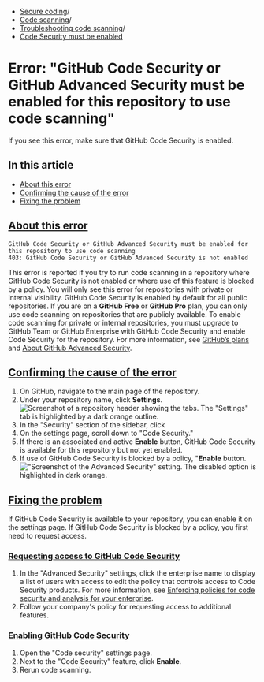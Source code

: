   * [Secure coding](https://docs.github.com/en/code-security "Secure coding")/
  * [Code scanning](https://docs.github.com/en/code-security/code-scanning "Code scanning")/
  * [Troubleshooting code scanning](https://docs.github.com/en/code-security/code-scanning/troubleshooting-code-scanning "Troubleshooting code scanning")/
  * [Code Security must be enabled](https://docs.github.com/en/code-security/code-scanning/troubleshooting-code-scanning/advanced-security-must-be-enabled "Code Security must be enabled")


# Error: "GitHub Code Security or GitHub Advanced Security must be enabled for this repository to use code scanning"
If you see this error, make sure that GitHub Code Security is enabled.
## In this article
  * [About this error](https://docs.github.com/en/code-security/code-scanning/troubleshooting-code-scanning/advanced-security-must-be-enabled#about-this-error)
  * [Confirming the cause of the error](https://docs.github.com/en/code-security/code-scanning/troubleshooting-code-scanning/advanced-security-must-be-enabled#confirming-the-cause-of-the-error)
  * [Fixing the problem](https://docs.github.com/en/code-security/code-scanning/troubleshooting-code-scanning/advanced-security-must-be-enabled#fixing-the-problem)


## [About this error](https://docs.github.com/en/code-security/code-scanning/troubleshooting-code-scanning/advanced-security-must-be-enabled#about-this-error)
```
GitHub Code Security or GitHub Advanced Security must be enabled for this repository to use code scanning
403: GitHub Code Security or GitHub Advanced Security is not enabled

```

This error is reported if you try to run code scanning in a repository where GitHub Code Security is not enabled or where use of this feature is blocked by a policy.
You will only see this error for repositories with private or internal visibility. GitHub Code Security is enabled by default for all public repositories.
If you are on a **GitHub Free** or **GitHub Pro** plan, you can only use code scanning on repositories that are publicly available. To enable code scanning for private or internal repositories, you must upgrade to GitHub Team or GitHub Enterprise with GitHub Code Security and enable Code Security for the repository. For more information, see [GitHub’s plans](https://docs.github.com/en/get-started/learning-about-github/githubs-products#github-team) and [About GitHub Advanced Security](https://docs.github.com/en/get-started/learning-about-github/about-github-advanced-security).
## [Confirming the cause of the error](https://docs.github.com/en/code-security/code-scanning/troubleshooting-code-scanning/advanced-security-must-be-enabled#confirming-the-cause-of-the-error)
  1. On GitHub, navigate to the main page of the repository.
  2. Under your repository name, click **Settings**.
![Screenshot of a repository header showing the tabs. The "Settings" tab is highlighted by a dark orange outline.](https://docs.github.com/assets/cb-28260/images/help/repository/repo-actions-settings.png)
  3. In the "Security" section of the sidebar, click 
  4. On the settings page, scroll down to "Code Security."
  5. If there is an associated and active **Enable** button, GitHub Code Security is available for this repository but not yet enabled.
  6. If use of GitHub Code Security is blocked by a policy, "**Enable** button.
!["Screenshot of the Advanced Security" setting. The disabled option is highlighted in dark orange.](https://docs.github.com/assets/cb-81713/images/help/repository/ghas-enterprise-policy-block.png)


## [Fixing the problem](https://docs.github.com/en/code-security/code-scanning/troubleshooting-code-scanning/advanced-security-must-be-enabled#fixing-the-problem)
If GitHub Code Security is available to your repository, you can enable it on the settings page.
If GitHub Code Security is blocked by a policy, you first need to request access.
### [Requesting access to GitHub Code Security](https://docs.github.com/en/code-security/code-scanning/troubleshooting-code-scanning/advanced-security-must-be-enabled#requesting-access-to-github-code-security)
  1. In the "Advanced Security" settings, click the enterprise name to display a list of users with access to edit the policy that controls access to Code Security products. For more information, see [Enforcing policies for code security and analysis for your enterprise](https://docs.github.com/en/enterprise-cloud@latest/admin/policies/enforcing-policies-for-your-enterprise/enforcing-policies-for-code-security-and-analysis-for-your-enterprise#enforcing-a-policy-for-the-use-of-github-advanced-security-in-your-enterprises-organizations).
  2. Follow your company's policy for requesting access to additional features.


### [Enabling GitHub Code Security](https://docs.github.com/en/code-security/code-scanning/troubleshooting-code-scanning/advanced-security-must-be-enabled#enabling-github-code-security)
  1. Open the "Code security" settings page.
  2. Next to the "Code Security" feature, click **Enable**.
  3. Rerun code scanning.


